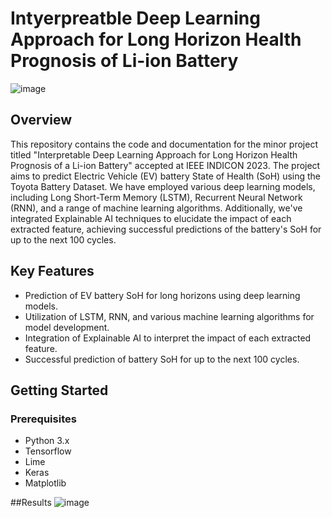# Intyerpreatble Deep Learning Approach for Long Horizon Health Prognosis of Li-ion Battery


![image](https://github.com/Umeshexe/Battery-/assets/98090092/012a2c09-ded2-4971-96fa-4a521731f340)


## Overview

This repository contains the code and documentation for the minor project titled "Interpretable Deep Learning Approach for Long Horizon Health Prognosis of a Li-ion Battery" accepted at IEEE INDICON 2023. The project aims to predict Electric Vehicle (EV) battery State of Health (SoH) using the Toyota Battery Dataset. We have employed various deep learning models, including Long Short-Term Memory (LSTM), Recurrent Neural Network (RNN), and a range of machine learning algorithms. Additionally, we've integrated Explainable AI techniques to elucidate the impact of each extracted feature, achieving successful predictions of the battery's SoH for up to the next 100 cycles.

## Key Features

- Prediction of EV battery SoH for long horizons using deep learning models.
- Utilization of LSTM, RNN, and various machine learning algorithms for model development.
- Integration of Explainable AI to interpret the impact of each extracted feature.
- Successful prediction of battery SoH for up to the next 100 cycles.

## Getting Started

### Prerequisites

- Python 3.x
- Tensorflow
- Lime
- Keras
- Matplotlib

##Results
![image](https://github.com/Umeshexe/Battery-/assets/98090092/54c15abb-f425-43fb-b289-87a89ff1bde9)




